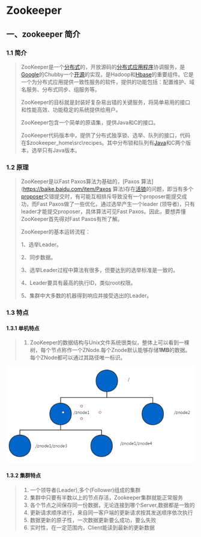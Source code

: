 # Zookeeper

## 一、zookeeper 简介

### 1.1 简介

> ZooKeeper是一个[分布式](https://baike.baidu.com/item/分布式/19276232)的，开放源码的[分布式应用程序](https://baike.baidu.com/item/分布式应用程序/9854429)协调服务，是[Google](https://baike.baidu.com/item/Google)的Chubby一个[开源](https://baike.baidu.com/item/开源/246339)的实现，是Hadoop和[Hbase](https://baike.baidu.com/item/Hbase/7670213)的重要组件。它是一个为分布式应用提供一致性服务的软件，提供的功能包括：配置维护、域名服务、分布式同步、组服务等。
> 
> ZooKeeper的目标就是封装好复杂易出错的关键服务，将简单易用的接口和性能高效、功能稳定的系统提供给用户。
> 
> ZooKeeper包含一个简单的原语集，提供Java和C的接口。
> 
> ZooKeeper代码版本中，提供了分布式独享锁、选举、队列的接口，代码在$zookeeper_home\src\recipes。其中分布锁和队列有[Java](https://baike.baidu.com/item/Java/85979)和C两个版本，选举只有Java版本。

### 1.2  原理

> ZooKeeper是以Fast Paxos算法为基础的，[Paxos 算法](https://baike.baidu.com/item/Paxos 算法)存在[活锁](https://baike.baidu.com/item/活锁)的问题，即当有多个[proposer](https://baike.baidu.com/item/proposer)交错提交时，有可能互相排斥导致没有一个proposer能提交成功，而Fast Paxos做了一些优化，通过选举产生一个leader (领导者)，只有leader才能提交proposer，具体算法可见Fast Paxos。因此，要想弄懂ZooKeeper首先得对Fast Paxos有所了解。
> 
> ZooKeeper的基本运转流程：
> 
> 1、选举Leader。
> 
> 2、同步数据。
> 
> 3、选举Leader过程中算法有很多，但要达到的选举标准是一致的。
> 
> 4、Leader要具有最高的执行ID，类似root权限。
> 
> 5、集群中大多数的机器得到响应并接受选出的Leader。

### 1.3 特点

#### 1.3.1 单机特点

> 1. ZooKeeper的数据结构与Unix文件系统很类似，整体上可以看到一棵树，每个节点称作一个ZNode.每个Znode默认能够存储<b>1MB</b>的数据。每个ZNode都可以通过其路径唯一标识。

![image-zookeeper数据结构](images/zookeeper数据结构.png)

#### 1.3.2 集群特点

> 1. 一个领导者(Leader),多个(Follower)组成的集群
> 2. 集群中只要有半数以上的节点存活，Zookeeper集群就能正常服务
> 3. 各个节点之间保存同一份数据，无论连接到哪个Server,数据都是一致的
> 4. 更新请求顺序进行，来自同一客户端的更新请求按其发送顺序依次执行
> 5. 数据更新的原子性，一次数据更新要么成功，要么失败
> 6. 实时性，在一定范围内，Client能读到最新的更新数据